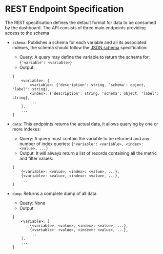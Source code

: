 # REST Endpoint Specification

The REST specification defines the default format for data to be consumed by the dashboard. The API consists of three main endpoints providing access to the schema

- `schema`: Publishes a schema for each variable and all its associated indexes, the schema should follow the [JSON schema](https://json-schema.org/) specification:

    - Query: A query may define the variable to return the schema for:
        `{'variable': <variable>}`
    - Output:
    ```
    {
        <variable>: {
            <variable>: {'description': string, 'schema': object, 'label': string},
            <index>: {'description': string, 'schema': object, 'label': string},
            ...
        },
        ...
    }
    ```

- `data`: This endpoints returns the actual data, it allows querying by one or more indexes:

    - Query: A query must contain the variable to be returned and any number of index queries:
        `{'variable': <variable>, <index>: <value>, ...}`
    - Output: It will always return a list of records containing all the metric and filter values:
    ```
    [
        {<variable>: <value>, <index>: <value>, ...},
        {<variable>: <value>, <index>: <value>, ...},
        ...
    ]
    ```

- `dump`: Returns a complete dump of all data:

    - Query: None
    - Output:
    ```
    {
        <variable>: [
            {<variable>: <value>, <index>: <value>, ...},
            {<variable>: <value>, <index>: <value>, ...},
            ...
        ],
        ...
    }
    ```
